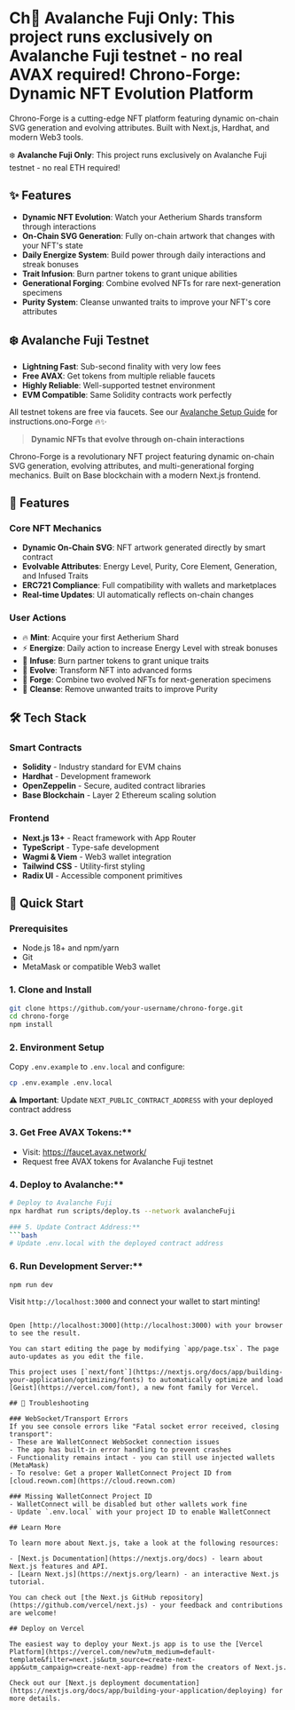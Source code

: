 # Ch🔷 **Avalanche Fuji Only**: This project runs exclusively on Avalanche Fuji testnet - no real AVAX required! Chrono-Forge: Dynamic NFT Evolution Platform

Chrono-Forge is a cutting-edge NFT platform featuring dynamic on-chain SVG generation and evolving attributes. Built with Next.js, Hardhat, and modern Web3 tools.

❄️ **Avalanche Fuji Only**: This project runs exclusively on Avalanche Fuji testnet - no real ETH required!

## ✨ Features

- **Dynamic NFT Evolution**: Watch your Aetherium Shards transform through interactions
- **On-Chain SVG Generation**: Fully on-chain artwork that changes with your NFT's state
- **Daily Energize System**: Build power through daily interactions and streak bonuses
- **Trait Infusion**: Burn partner tokens to grant unique abilities
- **Generational Forging**: Combine evolved NFTs for rare next-generation specimens
- **Purity System**: Cleanse unwanted traits to improve your NFT's core attributes

## ❄️ Avalanche Fuji Testnet

- **Lightning Fast**: Sub-second finality with very low fees
- **Free AVAX**: Get tokens from multiple reliable faucets
- **Highly Reliable**: Well-supported testnet environment
- **EVM Compatible**: Same Solidity contracts work perfectly

All testnet tokens are free via faucets. See our [Avalanche Setup Guide](./TESTNET_GUIDE.md) for instructions.ono-Forge 🔥✨

> **Dynamic NFTs that evolve through on-chain interactions**

Chrono-Forge is a revolutionary NFT project featuring dynamic on-chain SVG generation, evolving attributes, and multi-generational forging mechanics. Built on Base blockchain with a modern Next.js frontend.

## 🌟 Features

### Core NFT Mechanics
- **Dynamic On-Chain SVG**: NFT artwork generated directly by smart contract
- **Evolvable Attributes**: Energy Level, Purity, Core Element, Generation, and Infused Traits
- **ERC721 Compliance**: Full compatibility with wallets and marketplaces
- **Real-time Updates**: UI automatically reflects on-chain changes

### User Actions
- 🔥 **Mint**: Acquire your first Aetherium Shard
- ⚡ **Energize**: Daily action to increase Energy Level with streak bonuses
- 🧬 **Infuse**: Burn partner tokens to grant unique traits
- 🦋 **Evolve**: Transform NFT into advanced forms
- 🔨 **Forge**: Combine two evolved NFTs for next-generation specimens
- 🌊 **Cleanse**: Remove unwanted traits to improve Purity

## 🛠 Tech Stack

### Smart Contracts
- **Solidity** - Industry standard for EVM chains
- **Hardhat** - Development framework
- **OpenZeppelin** - Secure, audited contract libraries
- **Base Blockchain** - Layer 2 Ethereum scaling solution

### Frontend
- **Next.js 13+** - React framework with App Router
- **TypeScript** - Type-safe development
- **Wagmi & Viem** - Web3 wallet integration
- **Tailwind CSS** - Utility-first styling
- **Radix UI** - Accessible component primitives

## 🚀 Quick Start

### Prerequisites
- Node.js 18+ and npm/yarn
- Git
- MetaMask or compatible Web3 wallet

### 1. Clone and Install
```bash
git clone https://github.com/your-username/chrono-forge.git
cd chrono-forge
npm install
```

### 2. Environment Setup
Copy `.env.example` to `.env.local` and configure:
```bash
cp .env.example .env.local
```

⚠️ **Important**: Update `NEXT_PUBLIC_CONTRACT_ADDRESS` with your deployed contract address

### 3. Get Free AVAX Tokens:**
- Visit: https://faucet.avax.network/
- Request free AVAX tokens for Avalanche Fuji testnet

### 4. Deploy to Avalanche:**
```bash
# Deploy to Avalanche Fuji
npx hardhat run scripts/deploy.ts --network avalancheFuji

### 5. Update Contract Address:**
```bash
# Update .env.local with the deployed contract address
```

### 6. Run Development Server:**
```bash
npm run dev
```

Visit `http://localhost:3000` and connect your wallet to start minting!
```

Open [http://localhost:3000](http://localhost:3000) with your browser to see the result.

You can start editing the page by modifying `app/page.tsx`. The page auto-updates as you edit the file.

This project uses [`next/font`](https://nextjs.org/docs/app/building-your-application/optimizing/fonts) to automatically optimize and load [Geist](https://vercel.com/font), a new font family for Vercel.

## 🔧 Troubleshooting

### WebSocket/Transport Errors
If you see console errors like "Fatal socket error received, closing transport":
- These are WalletConnect WebSocket connection issues
- The app has built-in error handling to prevent crashes
- Functionality remains intact - you can still use injected wallets (MetaMask)
- To resolve: Get a proper WalletConnect Project ID from [cloud.reown.com](https://cloud.reown.com)

### Missing WalletConnect Project ID
- WalletConnect will be disabled but other wallets work fine
- Update `.env.local` with your project ID to enable WalletConnect

## Learn More

To learn more about Next.js, take a look at the following resources:

- [Next.js Documentation](https://nextjs.org/docs) - learn about Next.js features and API.
- [Learn Next.js](https://nextjs.org/learn) - an interactive Next.js tutorial.

You can check out [the Next.js GitHub repository](https://github.com/vercel/next.js) - your feedback and contributions are welcome!

## Deploy on Vercel

The easiest way to deploy your Next.js app is to use the [Vercel Platform](https://vercel.com/new?utm_medium=default-template&filter=next.js&utm_source=create-next-app&utm_campaign=create-next-app-readme) from the creators of Next.js.

Check out our [Next.js deployment documentation](https://nextjs.org/docs/app/building-your-application/deploying) for more details.
